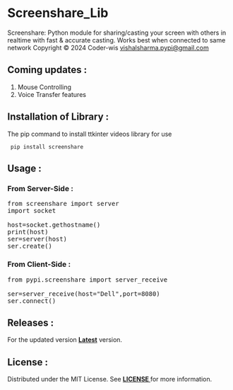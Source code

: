 # Screenshare_Lib
Screenshare: Python module for sharing/casting your screen with others in realtime with
fast &amp; accurate casting. Works best when connected to same network  Copyright © 2024 Coder-wis
<vishalsharma.pypi@gmail.com>

## Coming updates :
<ol>
  <li> Mouse Controlling </li>
  <li> Voice Transfer features </li>
</ol>

## Installation of Library :

The pip command to install ttkinter videos library for use
<pre><code> pip install screenshare </code></pre>

## Usage :

### From Server-Side :
<pre lang='sh'>
from screenshare import server
import socket

host=socket.gethostname()
print(host)
ser=server(host)
ser.create()
</pre>

### From Client-Side :
<pre lang='sh'>
from pypi.screenshare import server_receive
  
ser=server_receive(host="Dell",port=8080)
ser.connect()
</pre>

## Releases :
For the updated version <b><a href="">Latest</a></b> version.

## License :
Distributed under the MIT License. See <b><a href="https://github.com/Vishal24102002/screenshare_lib/blob/main/LICENSE"> LICENSE </a></b>for more information.

